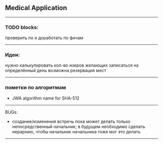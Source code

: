 
 ## Medical Application

---
### TODO blocks:
проверить по и доработать по фичам

---
### Идеи:

нужно калькулировать кол-во изеров желающих записаться на определённый день
возможна резервация мест

---

### пометки по алгоритмам

- JWA algorithm name for SHA-512

---

BUGs:

- создание/изменения встречь пока может делать только непосредственный начальник;
в будущем необходимо сделать иерархию, чтобы начальник начальника тоже мог это делать

---